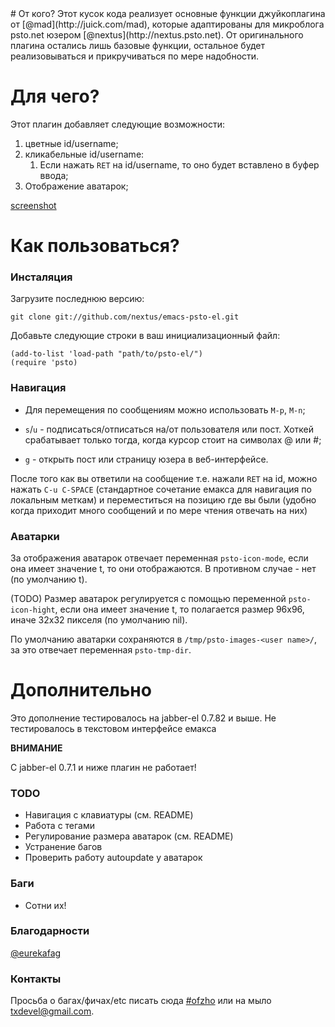 <meta http-equiv="content-type" content="text/html; charset=utf-8" />
# От кого?
Этот кусок кода реализует основные функции джуйкоплагина от [@mad](http://juick.com/mad), которые адаптированы для микроблога psto.net юзером [@nextus](http://nextus.psto.net).
От оригинального плагина остались лишь базовые функции, остальное будет
реализовываться и прикручиваться по мере надобности.

# Для чего?

Этот плагин добавляет следующие возможности:

1. цветные id/username;
1. кликабельные id/username:
    1. Если нажать `RET` на id/username, то оно будет вставлено в буфер ввода;
1. Отображение аватарок;

[screenshot](http://nextus.me/pics/pstoel.png)

# Как пользоваться?

### Инсталяция

Загрузите последнюю версию:

    git clone git://github.com/nextus/emacs-psto-el.git

Добавьте следующие строки в ваш инициализационный файл:

    (add-to-list 'load-path "path/to/psto-el/")
    (require 'psto)

### Навигация

- Для перемещения по сообщениям можно использовать `M-p`, `M-n`;

- `s`/`u` - подписаться/отписаться на/от пользователя или пост. Хоткей срабатывает только тогда, когда курсор стоит на символах @ или #;

- `g` - открыть пост или страницу юзера в веб-интерфейсе.

После того как вы ответили на сообщение т.е. нажали `RET` на id, можно нажать
`C-u C-SPACE` (стандартное сочетание емакса для навигация по локальным меткам) и
переместиться на позицию где вы были (удобно когда приходит много сообщений и
по мере чтения отвечать на них)

### Аватарки

За отображения аватарок отвечает переменная `psto-icon-mode`, если она имеет
значение t, то они отображаются. В противном случае - нет (по умолчанию t).

(TODO) Размер аватарок регулируется с помощью переменной `psto-icon-hight`, если она
имеет значение t, то полагается размер 96x96, иначе  32x32 пикселя (по
умолчанию nil).

По умолчанию аватарки сохраняются в `/tmp/psto-images-<user name>/`, за
это отвечает переменная `psto-tmp-dir`.

# Дополнительно

Это дополнение тестировалось на jabber-el 0.7.82 и выше.
Не тестировалось в текстовом интерфейсе емакса

**ВНИМАНИЕ**

C jabber-el 0.7.1 и ниже плагин не работает!

### TODO 

- Навигация с клавиатуры (см. README)
- Работа с тегами
- Регулирование размера аватарок (см. README)
- Устранение багов
- Проверить работу autoupdate у аватарок

### Баги

- Сотни их!

### Благодарности

[@eurekafag](http://eurekafag.psto.net)

### Контакты
Просьба о багах/фичах/etc писать сюда [#ofzho](http://nextus.psto.net/ofzho)
или на мыло txdevel@gmail.com.
